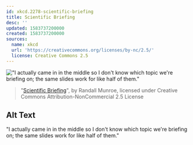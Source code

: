 ```yaml
---
id: xkcd.2278-scientific-briefing
title: Scientific Briefing
desc: ''
updated: 1583737200000
created: 1583737200000
sources:
  name: xkcd
  url: 'https://creativecommons.org/licenses/by-nc/2.5/'
  license: Creative Commons 2.5
---
```

!["I actually came in in the middle so I don't know which topic we're briefing on; the same slides work for like half of them."](https://imgs.xkcd.com/comics/scientific_briefing.png)
> "[Scientific Briefing](https://xkcd.com/2278/)", by Randall Munroe, licensed under Creative Commons Attribution-NonCommercial 2.5 License

## Alt Text
"I actually came in in the middle so I don't know which topic we're briefing on; the same slides work for like half of them."
